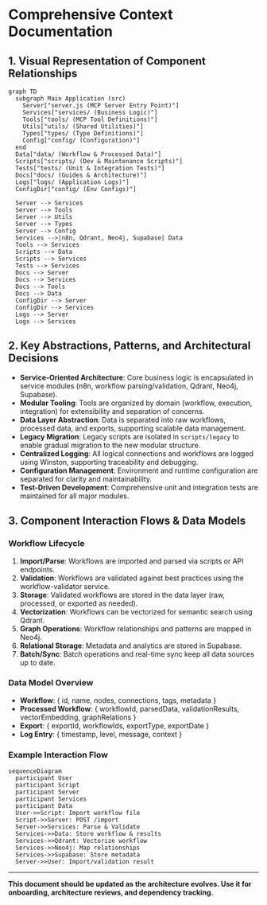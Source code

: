 # Comprehensive Context Documentation

## 1. Visual Representation of Component Relationships

```mermaid
graph TD
  subgraph Main Application (src)
    Server["server.js (MCP Server Entry Point)"]
    Services["services/ (Business Logic)"]
    Tools["tools/ (MCP Tool Definitions)"]
    Utils["utils/ (Shared Utilities)"]
    Types["types/ (Type Definitions)"]
    Config["config/ (Configuration)"]
  end
  Data["data/ (Workflow & Processed Data)"]
  Scripts["scripts/ (Dev & Maintenance Scripts)"]
  Tests["tests/ (Unit & Integration Tests)"]
  Docs["docs/ (Guides & Architecture)"]
  Logs["logs/ (Application Logs)"]
  ConfigDir["config/ (Env Configs)"]

  Server --> Services
  Server --> Tools
  Server --> Utils
  Server --> Types
  Server --> Config
  Services -->|n8n, Qdrant, Neo4j, Supabase| Data
  Tools --> Services
  Scripts --> Data
  Scripts --> Services
  Tests --> Services
  Docs --> Server
  Docs --> Services
  Docs --> Tools
  Docs --> Data
  ConfigDir --> Server
  ConfigDir --> Services
  Logs --> Server
  Logs --> Services
```

## 2. Key Abstractions, Patterns, and Architectural Decisions

- **Service-Oriented Architecture**: Core business logic is encapsulated in service modules (n8n, workflow parsing/validation, Qdrant, Neo4j, Supabase).
- **Modular Tooling**: Tools are organized by domain (workflow, execution, integration) for extensibility and separation of concerns.
- **Data Layer Abstraction**: Data is separated into raw workflows, processed data, and exports, supporting scalable data management.
- **Legacy Migration**: Legacy scripts are isolated in `scripts/legacy` to enable gradual migration to the new modular structure.
- **Centralized Logging**: All logical connections and workflows are logged using Winston, supporting traceability and debugging.
- **Configuration Management**: Environment and runtime configuration are separated for clarity and maintainability.
- **Test-Driven Development**: Comprehensive unit and integration tests are maintained for all major modules.

## 3. Component Interaction Flows & Data Models

### Workflow Lifecycle
1. **Import/Parse**: Workflows are imported and parsed via scripts or API endpoints.
2. **Validation**: Workflows are validated against best practices using the workflow-validator service.
3. **Storage**: Validated workflows are stored in the data layer (raw, processed, or exported as needed).
4. **Vectorization**: Workflows can be vectorized for semantic search using Qdrant.
5. **Graph Operations**: Workflow relationships and patterns are mapped in Neo4j.
6. **Relational Storage**: Metadata and analytics are stored in Supabase.
7. **Batch/Sync**: Batch operations and real-time sync keep all data sources up to date.

### Data Model Overview
- **Workflow**: { id, name, nodes, connections, tags, metadata }
- **Processed Workflow**: { workflowId, parsedData, validationResults, vectorEmbedding, graphRelations }
- **Export**: { exportId, workflowIds, exportType, exportDate }
- **Log Entry**: { timestamp, level, message, context }

### Example Interaction Flow
```mermaid
sequenceDiagram
  participant User
  participant Script
  participant Server
  participant Services
  participant Data
  User->>Script: Import workflow file
  Script->>Server: POST /import
  Server->>Services: Parse & Validate
  Services->>Data: Store workflow & results
  Services->>Qdrant: Vectorize workflow
  Services->>Neo4j: Map relationships
  Services->>Supabase: Store metadata
  Server->>User: Import/validation result
```

---

**This document should be updated as the architecture evolves. Use it for onboarding, architecture reviews, and dependency tracking.** 